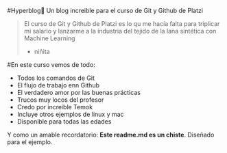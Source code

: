 #Hyperblog💪
Un blog increible para el curso de Git y Github de Platzi
>El curso de Git y Github de Platzi es lo qu me hacía falta para triplicar mi salario y lanzarme a la industria del tejido de la lana sintética con Machine Learning
>- niñita

#En este curso vemos de todo:
* Todos los comandos de Git
* El flujo de trabajo enn Github
* El verdadero amor por las buenas prácticas
* Trucos muy locos del profesor
* Credo por increible Temok
* Incluye otros ejemplos de linux y mac
* Disponible para todas las edades

Y como un amable recordatorio: **Este readme.md es un chiste**. Diseñado para el ejemplo. 